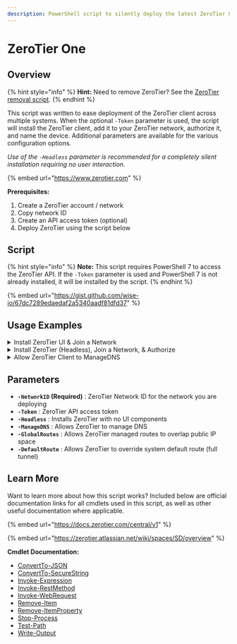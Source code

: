 ```yaml
---
description: PowerShell script to silently deploy the latest ZeroTier One client.
---
```


# ZeroTier One

## Overview

{% hint style="info" %}
**Hint:** Need to remove ZeroTier? See the [ZeroTier removal script](../uninstallers/zerotier-one.md).
{% endhint %}

This script was written to ease deployment of the ZeroTier client across multiple systems. When the optional `-Token` parameter is used, the script will install the ZeroTier client, add it to your ZeroTier network, authorize it, and name the device. Additional parameters are available for the various configuration options.

_Use of the `-Headless` parameter is recommended for a completely silent installation requiring no user interaction._

{% embed url="https://www.zerotier.com" %}

**Prerequisites:**&#x20;

1. Create a ZeroTier account / network
2. Copy network ID
3. Create an API access token (optional)
4. Deploy ZeroTier using the script below

## Script

{% hint style="info" %}
**Note:** This script requires PowerShell 7 to access the ZeroTier API. If the `-Token` parameter is used and PowerShell 7 is not already installed, it will be installed by the script.
{% endhint %}

{% embed url="https://gist.github.com/wise-io/67dc7289edaedaf2a5340aadf81dfd37" %}

## Usage Examples

<details>

<summary>Install ZeroTier UI &#x26; Join a Network</summary>

`.\InstallZeroTier.ps1 -NetworkID 1234567890abcdef`

</details>

<details>

<summary>Install ZeroTier (Headless), Join a Network, &#x26; Authorize</summary>

`.\InstallZeroTier.ps1 -NetworkID 1234567890abcdef -Token aljdsfbisabfljdsfnklsdfkjbadsflkbsadls -Headless`

</details>

<details>

<summary>Allow ZeroTier Client to ManageDNS</summary>

`.\InstallZeroTier.ps1 -NetworkID 1234567890abcdef -ManageDNS`

</details>



## Parameters

* **`-NetworkID` (Required)** : ZeroTier Network ID for the network you are deploying
* **`-Token`** : ZeroTier API access token
* **`-Headless`** : Installs ZeroTier with no UI components
* **`-ManageDNS`** : Allows ZeroTier to manage DNS
* **`-GlobalRoutes`** : Allows ZeroTier managed routes to overlap public IP space
* **`-DefaultRoute`** : Allows ZeroTier to override system default route (full tunnel)

## Learn More

Want to learn more about how this script works? Included below are official documentation links for all cmdlets used in this script, as well as other useful documentation where applicable.

{% embed url="https://docs.zerotier.com/central/v1" %}

{% embed url="https://zerotier.atlassian.net/wiki/spaces/SD/overview" %}

**Cmdlet Documentation:**

* [ConvertTo-JSON](https://docs.microsoft.com/en-us/powershell/module/microsoft.powershell.utility/convertto-json?view=powershell-7.2)
* [ConvertTo-SecureString](https://docs.microsoft.com/en-us/powershell/module/microsoft.powershell.security/convertto-securestring?view=powershell-7.2)
* [Invoke-Expression](https://docs.microsoft.com/en-us/powershell/module/microsoft.powershell.utility/invoke-expression?view=powershell-7.2)
* [Invoke-RestMethod​](https://docs.microsoft.com/en-us/powershell/module/microsoft.powershell.utility/invoke-restmethod?view=powershell-7.2)
* [Invoke-WebRequest](https://docs.microsoft.com/en-us/powershell/module/microsoft.powershell.utility/invoke-webrequest?view=powershell-5.1)
* [Remove-Item](https://docs.microsoft.com/en-us/powershell/module/microsoft.powershell.management/remove-item?view=powershell-5.1)
* [Remove-ItemProperty](https://docs.microsoft.com/en-us/powershell/module/microsoft.powershell.management/remove-itemproperty?view=powershell-7.2)
* [Stop-Process](https://docs.microsoft.com/en-us/powershell/module/microsoft.powershell.management/stop-process?view=powershell-7.2)
* [Test-Path](https://docs.microsoft.com/en-us/powershell/module/microsoft.powershell.management/test-path?view=powershell-7.2)
* [Write-Output](https://docs.microsoft.com/en-us/powershell/module/microsoft.powershell.utility/write-output?view=powershell-5.1)
